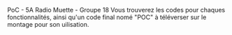 PoC - 5A
Radio Muette - Groupe 18
Vous trouverez les codes pour chaques fonctionnalités, ainsi qu'un code final nomé "POC" à téléverser sur le montage pour son uilisation.
